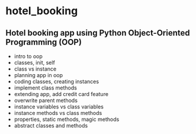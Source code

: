 ﻿# hotel_booking
## Hotel booking app using Python Object-Oriented Programming (OOP)
  - intro to oop
  - classes, init, self
  - class vs instance
  - planning app in oop
  - coding classes, creating instances
  - implement class methods
  - extending app, add credit card feature
  - overwrite parent methods
  - instance variables vs class variables
  - instance methods vs class methods
  - properties, static methods, magic methods
  - abstract classes and methods
